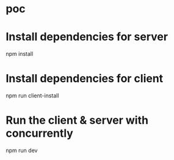 # poc

# Install dependencies for server
npm install

# Install dependencies for client
npm run client-install

# Run the client & server with concurrently
npm run dev
